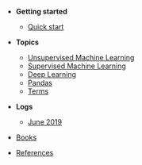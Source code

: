 - **Getting started**

  - [Quick start](README.md)  
  
- **Topics**

  - [Unsupervised Machine Learning](U_ML.md)
  - [Supervised Machine Learning](S_ML.md)
  - [Deep Learning](deep_learning.md)
  - [Pandas](pandas.md)
  - [Terms](terms.md)
  
- **Logs**

  - [June 2019](logs.md)
  
- [Books](books.md)
- [References](references.md)
